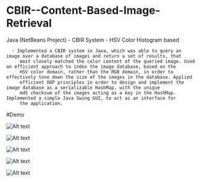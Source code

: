 # CBIR--Content-Based-Image-Retrieval
Java (NetBeans Project) - CBIR System - HSV Color Histogram based

      · Implemented a CBIR system in Java, which was able to query an image over a database of images and return a set of results, that  
         most closely matched the color content of the queried image. Used an efficient approach to index the image database, based on the 
         HSV color domain, rather than the RGB domain, in order to effectively tone down the size of the images in the database. Applied 
         efficient OOP principles in order to design and implement the image database as a serializable HashMap, with the unique 
         md5 checksum of the images acting as a key in the HashMap. Implemented a simple Java Swing GUI, to act as an interface for 
         the application.    

#Demo

![Alt text](/images/11.png?raw=true "Result 1")

![Alt text](/images/12.png?raw=true "Result 2")

![Alt text](/images/13.png?raw=true "Result 3")

![Alt text](/images/14.png?raw=true "Result 4")

![Alt text](/images/15.png?raw=true "Result 5")
